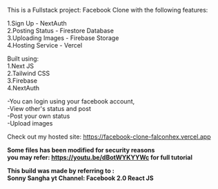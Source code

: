 This is a Fullstack project: Facebook Clone with the following features:

1.Sign Up - NextAuth  
2.Posting Status - Firestore Database    
3.Uploading Images - Firebase Storage   
4.Hosting Service - Vercel    

Built using:  
1.Next JS  
2.Tailwind CSS  
3.Firebase  
4.NextAuth
  
  
-You can login using your facebook account,  
-View other's status and post  
-Post your own status  
-Upload images  

Check out my hosted site: https://facebook-clone-falconhex.vercel.app
  
**Some files has been modified for security reasons  
you may refer: https://youtu.be/dBotWYKYYWc for full tutorial**  

**This build was made by referring to :  
Sonny Sangha yt Channel: Facebook 2.0 React JS**
